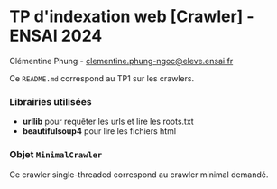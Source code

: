 # TP d'indexation web [Crawler] - ENSAI 2024
Clémentine Phung - clementine.phung-ngoc@eleve.ensai.fr

Ce `README.md` correspond au TP1 sur les crawlers.

### Librairies utilisées

- **urllib** pour requêter les urls et lire les roots.txt
- **beautifulsoup4** pour lire les fichiers html

### Objet `MinimalCrawler`

Ce crawler single-threaded correspond au crawler minimal demandé. 